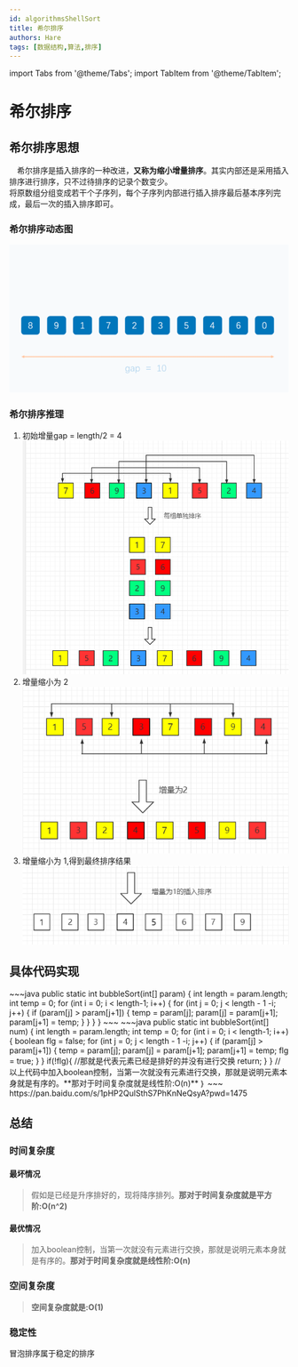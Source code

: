 ```yaml
---
id: algorithmsShellSort
title: 希尔排序
authors: Hare
tags: [数据结构,算法,排序]
---
```


import Tabs from '@theme/Tabs';
import TabItem from '@theme/TabItem';

# 希尔排序

## 希尔排序思想
&ensp;&ensp;希尔排序是插入排序的一种改进，**又称为缩小增量排序**。其实内部还是采用插入排序进行排序，只不过待排序的记录个数变少。<br/>
将原数组分组变成若干个子序列，每个子序列内部进行插入排序最后基本序列完成，最后一次的插入排序即可。

### 希尔排序动态图
![希尔排序动态图](../../../../static/img/dataStructures/十大排序/希尔排序.gif)

### 希尔排序推理
1. 初始增量gap = length/2 = 4   
![希尔排序推理1](../../../../static/img/dataStructures/十大排序/ShellSort-01.png)
2. 增量缩小为 2
![希尔排序推理2](../../../../static/img/dataStructures/十大排序/ShellSort-02.png)
3. 增量缩小为 1,得到最终排序结果
![希尔排序推理3](../../../../static/img/dataStructures/十大排序/ShellSort-03.png)

## 具体代码实现

<Tabs>
  <TabItem value="Java" label="Java" default>
    ~~~java
        public static int bubbleSort(int[] param) {
        int length = param.length;
        int temp = 0;
        for (int i = 0; i < length-1; i++) {
            for (int j = 0; j < length - 1 -i; j++) {
                if (param[j] > param[j+1]) {
                    temp = param[j];
                    param[j] = param[j+1];
                    param[j+1] = temp;
                }
            }
        }
    }
    ~~~
  </TabItem>

  <TabItem value="Java最优" label="Java最优情况">
    ~~~java
    public static int bubbleSort(int[] num) {
        int length = param.length;
        int temp = 0;
        for (int i = 0; i < length-1; i++) {
            boolean flg = false;
            for (int j = 0; j < length - 1 -i; j++) {
                if (param[j] > param[j+1]) {
                    temp = param[j];
                    param[j] = param[j+1];
                    param[j+1] = temp;
                    flg = true;
                }
            }
            if(!flg){
              //那就是代表元素已经是排好的并没有进行交换
              return;
            }
        }
  // 以上代码中加入boolean控制，当第一次就没有元素进行交换，那就是说明元素本身就是有序的。**那对于时间复杂度就是线性阶:O(n)**
｝
    ~~~
  </TabItem>


  <TabItem value="Python" label="Python">
   https://pan.baidu.com/s/1pHP2QulSthS7PhKnNeQsyA?pwd=1475
  </TabItem>
</Tabs>

## 总结

### 时间复杂度

#### 最坏情况
> 假如是已经是升序排好的，现将降序排列。**那对于时间复杂度就是平方阶:O(n^2)**<br/>
#### 最优情况
> 加入boolean控制，当第一次就没有元素进行交换，那就是说明元素本身就是有序的。**那对于时间复杂度就是线性阶:O(n)**

### 空间复杂度
> **空间复杂度就是:O(1)**

### 稳定性
冒泡排序属于稳定的排序
